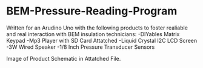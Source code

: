 # BEM-Pressure-Reading-Program

Written for an Arudino Uno with the following products to foster realiable and real interaction with BEM insulation technicians:
-DIYables Matrix Keypad
-Mp3 Player with SD Card Attatched
-Liquid Crystal I2C LCD Screen
-3W Wired Speaker
-1/8 Inch Pressure Transducer Sensors

Image of Product Schematic in Attatched File.

